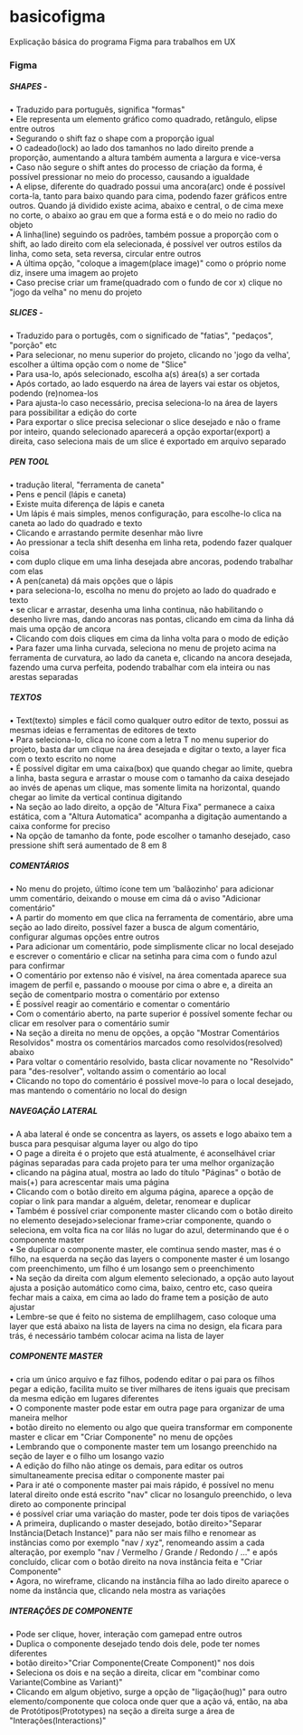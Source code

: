 # basicofigma
Explicação básica do programa Figma para trabalhos em UX
<h3>Figma</h3>
<h5>SHAPES -</h5>
• Traduzido para português, significa "formas"
<br>
• Ele representa um elemento gráfico como quadrado, retângulo, elipse entre outros
<br>
• Segurando o shift faz o shape com a proporção igual
<br>
• O cadeado(lock) ao lado dos tamanhos no lado direito prende a proporção, aumentando a altura também aumenta a largura e vice-versa
<br>
• Caso não segure o shift antes do processo de criação da forma, é possível pressionar no meio do processo, causando a igualdade
<br>
• A elipse, diferente do quadrado possui uma ancora(arc) onde é possível corta-la, tanto para baixo quando para cima, podendo fazer gráficos entre outros. Quando já dividido existe acima, abaixo e central, o de cima mexe no corte, o abaixo ao grau em que a forma está e o do meio no radio do objeto
<br>
• A linha(line) seguindo os padrões, também possue a proporção com o shift, ao lado direito com ela selecionada, é possível ver outros estilos da linha, como seta, seta reversa, circular entre outros
<br>
• A última opção, "coloque a imagem(place image)" como o próprio nome diz, insere uma imagem ao projeto
<br>
• Caso precise criar um frame(quadrado com o fundo de cor x) clique no "jogo da velha" no menu do projeto
<h5>SLICES -</h5>
• Traduzido para o portugês, com o significado de "fatias", "pedaços", "porção" etc
<br>
• Para selecionar, no menu superior do projeto, clicando no 'jogo da velha', escolher a última opção com o nome de "Slice" 
<br>
• Para usa-lo, após selecionado, escolha a(s) área(s) a ser cortada
<br>
• Após cortado, ao lado esquerdo na área de layers vai estar os objetos, podendo (re)nomea-los
<br>
• Para ajusta-lo caso necessário, precisa seleciona-lo na área de layers para possibilitar a edição do corte
<br>
• Para exportar o slice precisa selecionar o slice desejado e não o frame por inteiro, quando selecionado aparecerá a opção exportar(export) a direita, caso seleciona mais de um slice é exportado em arquivo separado
<br>
<h5>PEN TOOL</h5>
• tradução literal, "ferramenta de caneta"
<br>
• Pens e pencil (lápis e caneta)
<br>
• Existe muita diferença de lápis e caneta
<br>
• Um lápis é mais simples, menos configuração, para escolhe-lo clica na caneta ao lado do quadrado e texto
<br>
• Clicando e arrastando permite desenhar mão livre
<br>
• Ao pressionar a tecla shift desenha em linha reta, podendo fazer qualquer coisa
<br>
• com duplo clique em uma linha desejada abre ancoras, podendo trabalhar com elas
<br>
• A pen(caneta) dá mais opções que o lápis
<br>
• para seleciona-lo, escolha no menu do projeto ao lado do quadrado e texto
<br>
• se clicar e arrastar, desenha uma linha continua, não habilitando o desenho livre mas, dando ancoras nas pontas, clicando em cima da linha dá mais uma opção de ancora
<br>
• Clicando com dois cliques em cima da linha volta para o modo de edição
<br>
• Para fazer uma linha curvada, seleciona no menu de projeto acima na ferramenta de curvatura, ao lado da caneta e, clicando na ancora desejada, fazendo uma curva perfeita, podendo trabalhar com ela inteira ou nas arestas separadas
<br>
<h5>TEXTOS</h5>
• Text(texto) simples e fácil como qualquer outro editor de texto, possui as mesmas ideias e ferramentas de editores de texto
<br>
• Para seleciona-lo, clica no ícone com a letra T no menu superior do projeto, basta dar um clique na área desejada e digitar o texto, a layer fica com o texto escrito no nome
<br>
• É possível digitar em uma caixa(box) que quando chegar ao limite, quebra a linha, basta segura e arrastar o mouse com o tamanho da caixa desejado ao invés de apenas um clique, mas somente limita na horizontal, quando chegar ao limite da vertical continua digitando
<br>
• Na seção ao lado direito, a opção de "Altura Fixa" permanece a caixa estática, com a "Altura Automatica" acompanha a digitação aumentando a caixa conforme for preciso
<br>
• Na opção de tamanho da fonte, pode escolher o tamanho desejado, caso pressione shift será aumentado de 8 em 8
<br>
<h5>COMENTÁRIOS</h5>
• No menu do projeto, último ícone tem um 'balãozinho' para adicionar umm comentário, deixando o mouse em cima dá o aviso "Adicionar comentário"
<br>
• A partir do momento em que clica na ferramenta de comentário, abre uma seção ao lado direito, possível fazer a busca de algum comentário, configurar algumas opções entre outros
<br>
• Para adicionar um comentário, pode simplismente clicar no local desejado e escrever o comentário e clicar na setinha para cima com o fundo azul para confirmar
<br>
• O comentário por extenso não é visível, na área comentada aparece sua imagem de perfil e, passando o moouse por cima o abre e, a direita an seção de comentpario mostra o comentário por extenso
<br>
• É possível reagir ao comentário e comentar o comentário
<br>
• Com o comentário aberto, na parte superior é possível somente fechar ou clicar em resolver para o comentário sumir
<br>
•  Na seção a direita no menu de opções, a opção "Mostrar Comentários Resolvidos" mostra os comentários marcados como resolvidos(resolved) abaixo
<br>
• Para voltar o comentário resolvido, basta clicar novamente no "Resolvido" para "des-resolver", voltando assim o comentário ao local
<br>
• Clicando no topo do comentário é possível move-lo para o local desejado, mas mantendo o comentário no local do design
<br>
<h5>NAVEGAÇÃO LATERAL</h5>
• A aba lateral é onde se concentra as layers, os assets e logo abaixo tem a busca para pesquisar alguma layer ou algo do tipo
<br>
• O page a direita é o projeto que está atualmente, é aconselhável criar páginas separadas para cada projeto para ter uma melhor organização
<br>
• clicando na página atual, mostra ao lado do título "Páginas" o botão de mais(+) para acrescentar mais uma página
<br>
• Clicando com o botão direito em alguma página, aparece a opção de copiar o link para mandar a alguém, deletar, renomear e duplicar
<br>
• Também é possível criar componente master clicando com o botão direito no elemento desejado>selecionar frame>criar componente, quando o seleciona, em volta fica na cor lilás no lugar do azul, determinando que é o componente master
<br>
• Se duplicar o componente master, ele comtinua sendo master, mas é o filho, na esquerda na seção das layers o componente master é um losango com preenchimento, um filho é um losango sem o preenchimento
<br>
• Na seção da direita com algum elemento selecionado, a opção auto layout ajusta a posição automático como cima, baixo, centro etc, caso queira fechar mais a caixa, em cima ao lado do frame tem a posição de auto ajustar
<br>
• Lembre-se que é feito no sistema de emplilhagem, caso coloque uma layer que está abaixo na lista de layers na cima no design, ela ficara para trás, é necessário também colocar acima na lista de layer
<h5>COMPONENTE MASTER</h5>
• cria um único arquivo e faz filhos, podendo editar o pai para os filhos pegar a edição, facilita muito se tiver milhares de itens iguais que precisam da mesma edição em lugares diferentes
<br>
• O componente master pode estar em outra page para organizar de uma maneira melhor
<br>
• botão direito no elemento ou algo que queira transformar em componente master e clicar em "Criar Componente" no menu de opções
<br>
• Lembrando que o componente master tem um losango preenchido na seção de layer e o filho um losango vazio
<br>
• A edição do filho não atinge os demais, para editar os outros simultaneamente precisa editar o componente master pai
<br>
• Para ir até o componente master pai mais rápido, é possível no menu lateral direito onde está escrito "nav" clicar no losangulo preenchido, o leva direto ao componente principal
<br>
• é possível criar uma variação do master, pode ter dois tipos de variações
<br>
• A primeira, duplicando o master desejado, botão direito>"Separar Instância(Detach Instance)" para não ser mais filho e renomear as instâncias como por exemplo "nav / xyz", renomeando assim a cada alteração, por exemplo "nav / Vermelho / Grande / Redondo / ..." e após concluído, clicar com o botão direito na nova instância feita e "Criar Componente"
<br>
• Agora, no wireframe, clicando na instância filha ao lado direito aparece o nome da instância que, clicando nela mostra as variações
<br>
<h5>INTERAÇÕES DE COMPONENTE</h5>
• Pode ser clique, hover, interação com gamepad entre outros
<br>
• Duplica o componente desejado tendo dois dele, pode ter nomes diferentes
<br>
• botão direito>"Criar Componente(Create Component)" nos dois
<br>
• Seleciona os dois e na seção a direita, clicar em "combinar como Variante(Combine as Variant)"
<br>
• Clicando em algum objetivo, surge a opção de "ligação(hug)" para outro elemento/componente que coloca onde quer que a ação vá, então, na aba de Protótipos(Prototypes) na seção a direita surge a área de "Interações(Interactions)"